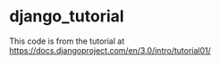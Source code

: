 # django_tutorial

This code is from the tutorial at https://docs.djangoproject.com/en/3.0/intro/tutorial01/

